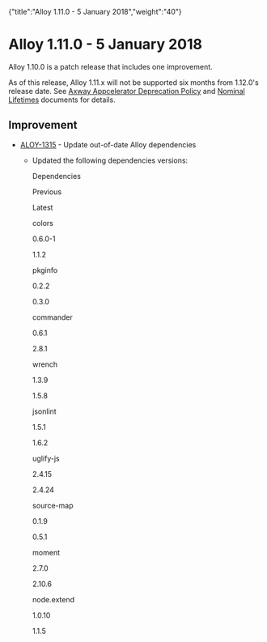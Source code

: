 {"title":"Alloy 1.11.0 - 5 January 2018","weight":"40"} 

# Alloy 1.11.0 - 5 January 2018

Alloy 1.10.0 is a patch release that includes one improvement.

As of this release, Alloy 1.11.x will not be supported six months from 1.12.0's release date. See [Axway Appcelerator Deprecation Policy](/docs/appc/AMPLIFY_Appcelerator_Services_Overview/Axway_Appcelerator_Deprecation_Policy/) and [Nominal Lifetimes](/docs/appc/AMPLIFY_Appcelerator_Services_Overview/Axway_Appcelerator_Product_Lifecycle/#NominalLifetimes) documents for details.

## Improvement

*   [ALOY-1315](https://jira.appcelerator.org/browse/ALOY-1315) - Update out-of-date Alloy dependencies
    
    *   Updated the following dependencies versions:
        
        Dependencies
        
        Previous
        
        Latest
        
        colors
        
        0.6.0-1
        
        1.1.2
        
        pkginfo
        
        0.2.2
        
        0.3.0
        
        commander
        
        0.6.1
        
        2.8.1
        
        wrench
        
        1.3.9
        
        1.5.8
        
        jsonlint
        
        1.5.1
        
        1.6.2
        
        uglify-js
        
        2.4.15
        
        2.4.24
        
        source-map
        
        0.1.9
        
        0.5.1
        
        moment
        
        2.7.0
        
        2.10.6
        
        node.extend
        
        1.0.10
        
        1.1.5